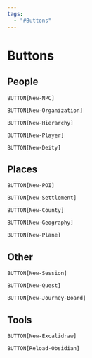 ```yaml
---
tags:
  - "#Buttons"
---
```


# Buttons

## People

 `BUTTON[New-NPC]`

`BUTTON[New-Organization]`

`BUTTON[New-Hierarchy]`

`BUTTON[New-Player]`

`BUTTON[New-Deity]`

## Places

`BUTTON[New-POI]`

`BUTTON[New-Settlement]`

`BUTTON[New-County]`

`BUTTON[New-Geography]`

`BUTTON[New-Plane]`

## Other

`BUTTON[New-Session]`

`BUTTON[New-Quest]`

`BUTTON[New-Journey-Board]`

## Tools

`BUTTON[New-Excalidraw]`

`BUTTON[Reload-Obsidian]`

































